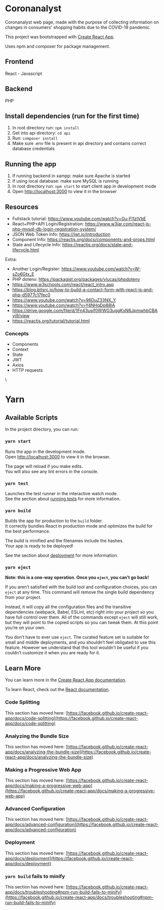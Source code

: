 # Coronanalyst

Coronanalyst web page, made with the purpose of collecting information on changes in consumers' shopping habits due to the COVID-19 pandemic.

This project was bootstrapped with [Create React App](https://github.com/facebook/create-react-app).

Uses npm and composer for package management.

## Frontend
React - Javascript

## Backend
PHP

## Install dependencies (run for the first time)
1. In root directory run: `npm install`
2. Get into api directory: `cd api`
3. Run: `composer install`
4. Make sure .env file is present in api directory and contains correct database credentials

## Running the app
1. If running backend in xampp: make sure Apache is started
2. If using local database: make sure MySQL is running
3. In root directory run: `npm start` to start client app in development mode
4. Open [http://localhost:3000](http://localhost:3000) to view it in the browser

## Resources
- Fullstack tutorial: https://www.youtube.com/watch?v=Gu-Fl1zIVbE
- React+PHP+API Login/Registration: https://www.w3jar.com/react-js-php-mysql-db-login-registration-system/
- JSON Web Token Info: https://jwt.io/introduction
- Component Info: https://reactjs.org/docs/components-and-props.html
- State and Lifecycle Info: https://reactjs.org/docs/state-and-lifecycle.html

Extra:
- Another Login/Register: https://www.youtube.com/watch?v=W-sZo6Gtx_E
- PHP dotenv: https://packagist.org/packages/vlucas/phpdotenv
- https://www.w3schools.com/react/react_intro.asp
- https://blog.bitsrc.io/how-to-build-a-contact-form-with-react-js-and-php-d5977c17fec0
- https://www.youtube.com/watch?v=96DuZ33NX_Y
- https://www.youtube.com/watch?v=Y4NHqDp88lA
- https://drive.google.com/file/d/1Fn43usif0WWG3uggKxN6JpmwhbCBAvj9/view
- https://reactjs.org/tutorial/tutorial.html

### Concepts
- Components
- Context
- State
- JWT
- Axios
- HTTP requests

\

# Yarn

## Available Scripts

In the project directory, you can run:

### `yarn start`

Runs the app in the development mode.\
Open [http://localhost:3000](http://localhost:3000) to view it in the browser.

The page will reload if you make edits.\
You will also see any lint errors in the console.

### `yarn test`

Launches the test runner in the interactive watch mode.\
See the section about [running tests](https://facebook.github.io/create-react-app/docs/running-tests) for more information.

### `yarn build`

Builds the app for production to the `build` folder.\
It correctly bundles React in production mode and optimizes the build for the best performance.

The build is minified and the filenames include the hashes.\
Your app is ready to be deployed!

See the section about [deployment](https://facebook.github.io/create-react-app/docs/deployment) for more information.

### `yarn eject`

**Note: this is a one-way operation. Once you `eject`, you can’t go back!**

If you aren’t satisfied with the build tool and configuration choices, you can `eject` at any time. This command will remove the single build dependency from your project.

Instead, it will copy all the configuration files and the transitive dependencies (webpack, Babel, ESLint, etc) right into your project so you have full control over them. All of the commands except `eject` will still work, but they will point to the copied scripts so you can tweak them. At this point you’re on your own.

You don’t have to ever use `eject`. The curated feature set is suitable for small and middle deployments, and you shouldn’t feel obligated to use this feature. However we understand that this tool wouldn’t be useful if you couldn’t customize it when you are ready for it.

## Learn More

You can learn more in the [Create React App documentation](https://facebook.github.io/create-react-app/docs/getting-started).

To learn React, check out the [React documentation](https://reactjs.org/).

### Code Splitting

This section has moved here: [https://facebook.github.io/create-react-app/docs/code-splitting](https://facebook.github.io/create-react-app/docs/code-splitting)

### Analyzing the Bundle Size

This section has moved here: [https://facebook.github.io/create-react-app/docs/analyzing-the-bundle-size](https://facebook.github.io/create-react-app/docs/analyzing-the-bundle-size)

### Making a Progressive Web App

This section has moved here: [https://facebook.github.io/create-react-app/docs/making-a-progressive-web-app](https://facebook.github.io/create-react-app/docs/making-a-progressive-web-app)

### Advanced Configuration

This section has moved here: [https://facebook.github.io/create-react-app/docs/advanced-configuration](https://facebook.github.io/create-react-app/docs/advanced-configuration)

### Deployment

This section has moved here: [https://facebook.github.io/create-react-app/docs/deployment](https://facebook.github.io/create-react-app/docs/deployment)

### `yarn build` fails to minify

This section has moved here: [https://facebook.github.io/create-react-app/docs/troubleshooting#npm-run-build-fails-to-minify](https://facebook.github.io/create-react-app/docs/troubleshooting#npm-run-build-fails-to-minify)
